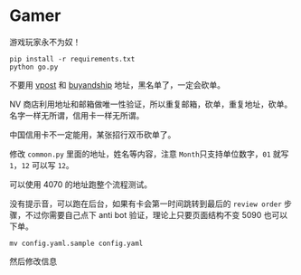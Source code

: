 Gamer
==============

游戏玩家永不为奴！

```
pip install -r requirements.txt
python go.py
```

不要用 [vpost](https://vpost.com/) 和 [buyandship](https://www.buyandship.com.sg/) 地址，黑名单了，一定会砍单。

NV 商店利用地址和邮箱做唯一性验证，所以重复邮箱，砍单，重复地址，砍单。名字一样无所谓，信用卡一样无所谓。

中国信用卡不一定能用，某张招行双币砍单了。

修改 `common.py` 里面的地址，姓名等内容，注意 `Month`只支持单位数字，`01` 就写 `1`，`12` 可以写 `12`。

可以使用 4070 的地址跑整个流程测试。

没有提示音，可以跑在后台，如果有卡会第一时间跳转到最后的 `review order` 步骤，不过你需要自己点下 anti bot 验证，理论上只要页面结构不变 5090 也可以下单。

```
mv config.yaml.sample config.yaml
```

然后修改信息
